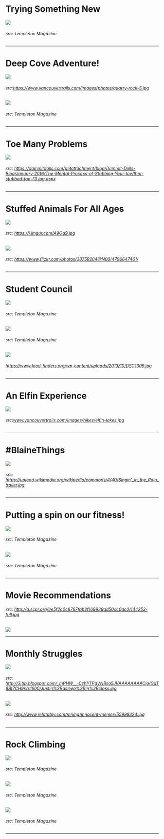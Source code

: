 # Trying Something New
![](templeton-from-backfield.jpg)
###### src: Templeton Magazine
___
# Deep Cove Adventure!
![](https://www.vancouvertrails.com/images/photos/quarry-rock-5.jpg)
###### src:https://www.vancouvertrails.com/images/photos/quarry-rock-5.jpg
![](fit-for-life-deep-cove.jpg)
###### src: Templeton Magazine
___
# Toe Many Problems
![](thor-stubbed-toe.jpg)
###### src: https://dammitdolls.com/getattachment/blog/Dammit-Dolls-Blog/January-2016/The-Mental-Process-of-Stubbing-Your-toe/thor-stubbed-toe-(1).jpg.aspx
___
# Stuffed Animals For All Ages
![](https://i.imgur.com/A9Og9.jpg)
###### src: https://i.imgur.com/A9Og9.jpg
![](stuffed-animals-for-all-ages-01.png)
###### src: https://www.flickr.com/photos/28759204@N00/4796647461/
___
# Student Council
![](student-council-recap-201610-01.jpg)
###### src: Templeton Magazine
![](student-council-recap-201610-02.jpg)
###### src: Templeton Magazine
![](https://www.food-finders.org/wp-content/uploads/2013/10/DSC1309.jpg)
###### https://www.food-finders.org/wp-content/uploads/2013/10/DSC1309.jpg
___
# An Elfin Experience
![](https://www.vancouvertrails.com/images/hikes/elfin-lakes.jpg)
###### src:www.vancouvertrails.com/images/hikes/elfin-lakes.jpg
___
# \#BlaineThings
![](https://upload.wikimedia.org/wikipedia/commons/4/40/Singin'_in_the_Rain_trailer.jpg)
###### src: https://upload.wikimedia.org/wikipedia/commons/4/40/Singin'_in_the_Rain_trailer.jpg
___
# Putting a spin on our fitness!
![](fit-for-life-02.jpg)
###### src: Templeton Magazine
![](fit-for-life-01.jpg)
###### src: Templeton Magazine
___
# Movie Recommendations
###### src: http://a.scpr.org/i/e5f2c0c8767fab2f169929dd50cc0dc0/144253-full.jpg
![](http://a.scpr.org/i/e5f2c0c8767fab2f169929dd50cc0dc0/144253-full.jpg)
___
# Monthly Struggles
![](http://3.bp.blogspot.com/_mPHW__-0zhI/TPgVNBsg5JI/AAAAAAAACig/GqT8Bt7CH9s/s1600/Justin%2Basleep%2Bin%2Bclass.jpg)
###### src: http://3.bp.blogspot.com/_mPHW__-0zhI/TPgVNBsg5JI/AAAAAAAACig/GqT8Bt7CH9s/s1600/Justin%2Basleep%2Bin%2Bclass.jpg
![](http://www.relatably.com/m/img/innocent-memes/55998324.jpg)
###### src: http://www.relatably.com/m/img/innocent-memes/55998324.jpg
___
# Rock Climbing
![](active-for-life-201703-02.png)
###### src: Templeton Magazine
![](active-for-life-201703-01.png)
###### src: Templeton Magazine
![](active-for-life-201703-03.png)
###### src: Templeton Magazine
___



